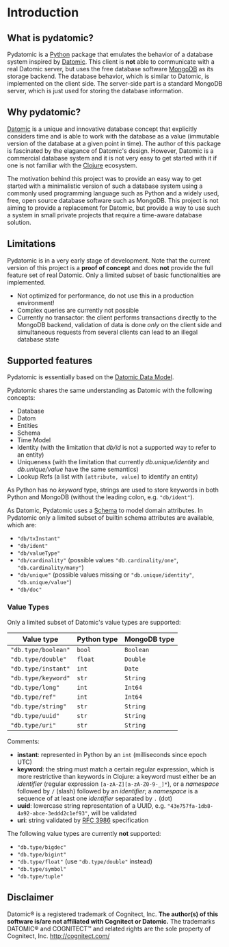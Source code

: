 # Introduction

## What is pydatomic?

Pydatomic is a [Python](https://www.python.org/) package that emulates the behavior of a database system inspired by [Datomic](https://www.datomic.com/). This client is **not** able to communicate with a real Datomic server, but uses the free database software [MongoDB](https://www.mongodb.com/) as its storage backend. The database behavior, which is similar to Datomic, is implemented on the client side. The server-side part is a standard MongoDB server, which is just used for storing the database information.

## Why pydatomic?

[Datomic](https://www.datomic.com/) is a unique and innovative database concept that explicitly considers time and is able to work with the database as a value (immutable version of the database at a given point in time). The author of this package is fascinated by the elagance of Datomic's design. However, Datomic is a commercial database system and it is not very easy to get started with it if one is not familiar with the [Clojure](https://clojure.org/) ecosystem.

The motivation behind this project was to provide an easy way to get started with a minimalistic version of such a database system using a commonly used programming language such as Python and a widely used, free, open source database software such as MongoDB. This project is not aiming to provide a replacement for Datomic, but provide a way to use such a system in small private projects that require a time-aware database solution.

## Limitations

Pydatomic is in a very early stage of development. Note that the current version of this project is a **proof of concept** and does **not** provide the full feature set of real Datomic. Only a limited subset of basic functionalities are implemented.
* Not optimized for performance, do not use this in a production environment!
* Complex queries are currently not possible
* Currently no transactor: the client performs transactions directly to the MongoDB backend, validation of data is done *only* on the client side and simultaneous requests from several clients can lead to an illegal database state

## Supported features

Pydatomic is essentially based on the [Datomic Data Model](https://docs.datomic.com/cloud/whatis/data-model.html).

Pydatomic shares the same understanding as Datomic with the following concepts:
* Database
* Datom
* Entities
* Schema
* Time Model
* Identity (with the limitation that *db/id* is not a supported way to refer to an entity)
* Uniqueness (with the limitation that currently *db.unique/identity* and *db.unique/value* have the same semantics)
* Lookup Refs (a list with `[attribute, value]` to identify an entity)

As Python has no *keyword* type, strings are used to store keywords in both Python and MongoDB (without the leading colon, e.g. `"db/ident"`).

As Datomic, Pydatomic uses a [Schema](https://docs.datomic.com/cloud/schema/schema-reference.html) to model domain attributes. In Pydatomic only a limited subset of builtin schema attributes are available, which are:
* `"db/txInstant"`
* `"db/ident"`
* `"db/valueType"`
* `"db/cardinality"` (possible values `"db.cardinality/one"`, `"db.cardinality/many"`)
* `"db/unique"` (possible values missing or `"db.unique/identity"`, `"db.unique/value"`)
* `"db/doc"`

### Value Types

Only a limited subset of Datomic's value types are supported:

| Value type          | Python type | MongoDB type |
|---------------------|-------------|--------------|
| `"db.type/boolean"` | `bool`      | `Boolean`    |
| `"db.type/double"`  | `float`     | `Double`     |
| `"db.type/instant"` | `int`       | `Date`       |
| `"db.type/keyword"` | `str`       | `String`     |
| `"db.type/long"`    | `int`       | `Int64`      |
| `"db.type/ref"`     | `int`       | `Int64`      |
| `"db.type/string"`  | `str`       | `String`     |
| `"db.type/uuid"`    | `str`       | `String`     |
| `"db.type/uri"`     | `str`       | `String`     |

Comments:
* **instant**: represented in Python by an `int` (milliseconds since epoch UTC)
* **keyword**: the string must match a certain regular expression, which is more restrictive than keywords in Clojure: a keyword must either be an *identifier* (regular expression `[a-zA-Z][a-zA-Z0-9-_]*`), or a *namespace* followed by `/` (slash) followed by an *identifier*; a *namespace* is a sequence of at least one *identifier* separated by `.` (dot)
* **uuid**: lowercase string representation of a UUID, e.g. `"43e757fa-1db8-4a92-abce-3eddd2c1ef93"`, will be validated
* **uri**: string validated by [RFC 3986](https://datatracker.ietf.org/doc/html/rfc3986/) specification

The following value types are currently **not** supported:
* `"db.type/bigdec"`
* `"db.type/bigint"`
* `"db.type/float"` (use `"db.type/double"` instead)
* `"db.type/symbol"`
* `"db.type/tuple"`

## Disclaimer

Datomic® is a registered trademark of Cognitect, Inc. **The author(s) of this software is/are not affiliated with Cognitect or Datomic.** The trademarks DATOMIC® and COGNITECT™ and related rights are the sole property of Cognitect, Inc. http://cognitect.com/
